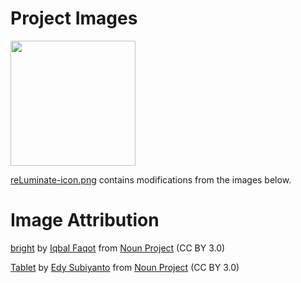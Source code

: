 # Project Images
<img src="https://github.com/stephenpapierski/reLuminate/blob/main/images/reLuminate-icon.png?raw=true" width="200">

[reLuminate-icon.png](images/reLuminate-icon.png) contains modifications from the images below.

# Image Attribution

[bright](https://thenounproject.com/icon/bright-7452282/) by [Iqbal Faqot](https://thenounproject.com/creator/iqbalfaqot/) from <a href="https://thenounproject.com/browse/icons/term/bright/" target="_blank" title="bright Icons">Noun Project</a> (CC BY 3.0)

[Tablet](https://thenounproject.com/icon/tablet-5997503/) by [Edy Subiyanto](https://thenounproject.com/creator/jaruka/) from <a href="https://thenounproject.com/browse/icons/term/tablet/" target="_blank" title="Tablet Icons">Noun Project</a> (CC BY 3.0)
